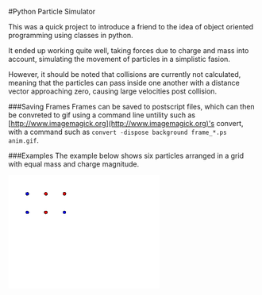 #Python Particle Simulator

This was a quick project to introduce a friend to the idea of object oriented programming using classes in python.

It ended up working quite well, taking forces due to charge and mass into account, simulating the movement of particles in a simplistic fasion.

However, it should be noted that collisions are currently not calculated, meaning that the particles can pass inside one another with a distance vector approaching zero, causing large velocities post collision.

###Saving Frames
Frames can be saved to postscript files, which can then be convreted to gif using a command line untility such as [http://www.imagemagick.org](http://www.imagemagick.org)'s convert, with a command such as `convert -dispose background frame_*.ps anim.gif`.

###Examples
The example below shows six particles arranged in a grid with equal mass and charge magnitude.

![Example 1](example_01.gif)
